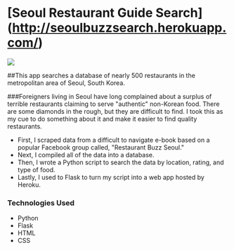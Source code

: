 # [Seoul Restaurant Guide Search] (http://seoulbuzzsearch.herokuapp.com/)
![](http://sschapman.com/img/sm-img/gifs/srg.gif)

##This app searches a database of nearly 500 restaurants in the metropolitan area of Seoul, South Korea.

###Foreigners living in Seoul have long complained about a surplus of terrible restaurants claiming to serve "authentic" non-Korean food. There are some diamonds in the rough, but they are difficult to find. I took this as my cue to do something about it and make it easier to find quality restaurants.

- First, I scraped data from a difficult to navigate e-book based on a popular Facebook group called,
"Restaurant Buzz Seoul."
- Next, I compiled all of the data into a database.
- Then, I wrote a Python script to search the data by location, rating, and type of food.
- Lastly, I used to Flask to turn my script into a web app hosted by Heroku.

### Technologies Used
- Python
- Flask
- HTML
- CSS
